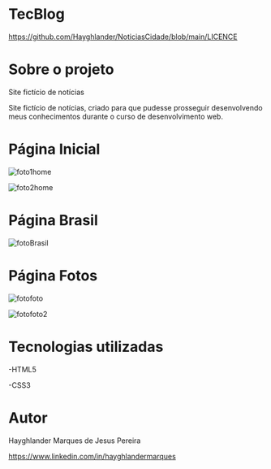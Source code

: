 # TecBlog

https://github.com/Hayghlander/NoticiasCidade/blob/main/LICENCE

# Sobre o projeto

Site fictício de notícias

Site fictício de notícias, criado para que pudesse prosseguir desenvolvendo meus conhecimentos durante o curso de desenvolvimento web.

# Página Inicial
     
![foto1home](https://user-images.githubusercontent.com/113555075/198862868-5388d7f0-8148-430e-9b01-e60eaae1a970.png)

![foto2home](https://user-images.githubusercontent.com/113555075/198862871-b156894c-6955-4597-8daf-c8de484d852b.png)

# Página Brasil

![fotoBrasil](https://user-images.githubusercontent.com/113555075/198862875-942d35e7-36a3-4d7b-983c-8392e0eeee78.png)

# Página Fotos

![fotofoto](https://user-images.githubusercontent.com/113555075/198862880-d60601ae-9322-4bdd-8209-6ff3c783d013.png)

![fotofoto2](https://user-images.githubusercontent.com/113555075/198862881-10868cd9-d0d3-42c6-9232-c4e41a8a8afa.png)

# Tecnologias utilizadas

-HTML5

-CSS3

# Autor

Hayghlander Marques de Jesus Pereira

https://www.linkedin.com/in/hayghlandermarques
